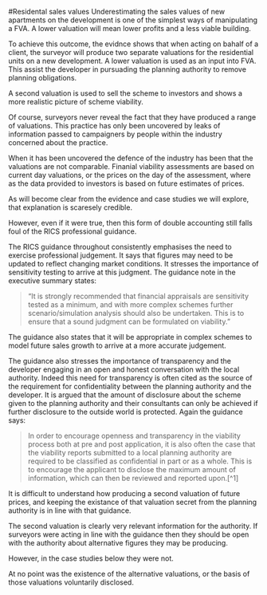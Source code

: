 #Residental sales values
Underestimating the sales values of new apartments on the development is one of the simplest ways of manipulating a FVA. A lower valuation will mean lower profits and a less viable building.

To achieve this outcome, the evidnce shows that when acting on bahalf of a client, the surveyor will produce two separate valuations for the residential units on a new development. A lower valuation is used as an input into FVA. This assist the developer in pursuading the planning authority to remove planning obligations. 

A second valuation is used to sell the scheme to investors and shows a more realistic picture of scheme viability. 

Of course, surveyors never reveal the fact that they have produced a range of valuations. This practice has only been uncovered by leaks of information passed to campaigners by people within the industry concerned about the practice. 

When it has been uncovered the defence of the industry has been that the valuations are not comparable. Finanial viability assessments are based on current day valuations, or the prices on the day of the assessment, where as the data provided to investors is based on future estimates of prices. 

As will become clear from the evidence and case studies we will explore, that explanation is scaresely credible. 

However, even if it were true, then this form of double accounting still falls foul of the RICS professional guidance. 

The RICS guidance throughout consistently emphasises the need to exercise professional judgement. It says that figures may need to be updated to reflect changing market conditions. It stresses the importance of sensitivity testing to arrive at this judgment. The guidance note in the executive summary states: 

>“It is strongly recommended that financial appraisals are sensitivity tested as a minimum, and with more complex schemes further scenario/simulation analysis should also be undertaken. This is to ensure that a sound judgment can be formulated on viability.”

The guidance also states that it will be appropriate in complex schemes to model future sales growth to arrive at a more accurate judgement. 

The guidance also stresses the importance of transparency and the developer engaging in an open and honest conversation with the local authority. Indeed this need for transparency is often cited as the source of the requirement for confidentiality between the planning authority and the developer. It is argued that the amount of disclosure about the scheme given to the planning authority and their consultants can only be achieved if further disclosure to the outside world is protected. Again the guidance says:

>In order to encourage openness and transparency in the viability process both at pre and post application, it is also often the case that the viability reports submitted to a local planning authority are required to be classified as confidential in part or as a whole. This is to encourage the applicant to disclose the maximum amount of information, which can then be reviewed and reported upon.[^1]

It is difficult to understand how producing a second valuation of future prices, and keeping the existance of that valuation secret from the planning authority is in line with that guidance. 

The second valuation is clearly very relevant information for the authority. If surveyors were acting in line with the guidance then they should be open with the authority about alternative figures they may be producing. However, in the case studies below they were not. 

At no point was the existence of the alternative valuations, or the basis of those valuations voluntarily disclosed.